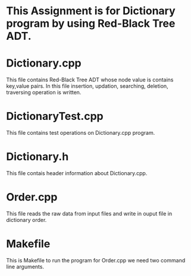 # This Assignment is for Dictionary program by using Red-Black Tree ADT.

# Dictionary.cpp
This file contains Red-Black Tree ADT whose node value is contains key,value pairs. In this file insertion, updation, searching, deletion, traversing operation is written.

# DictionaryTest.cpp
This file contains test operations on Dictionary.cpp program.

# Dictionary.h
This file contais header information about Dictionary.cpp. 

# Order.cpp
This file reads the raw data from input files and write in ouput file in dictionary order.

# Makefile
This is Makefile to run the program for Order.cpp we need two command line arguments.